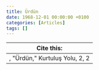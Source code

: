 ```yaml
---
title: Ürdün
date: 1968-12-01 00:00:00 +0100
categories: [Articles]
tags: []
---
```




| Cite this:   |
|--------|
| , "Ürdün," Kurtuluş Yolu, 2, 2 

